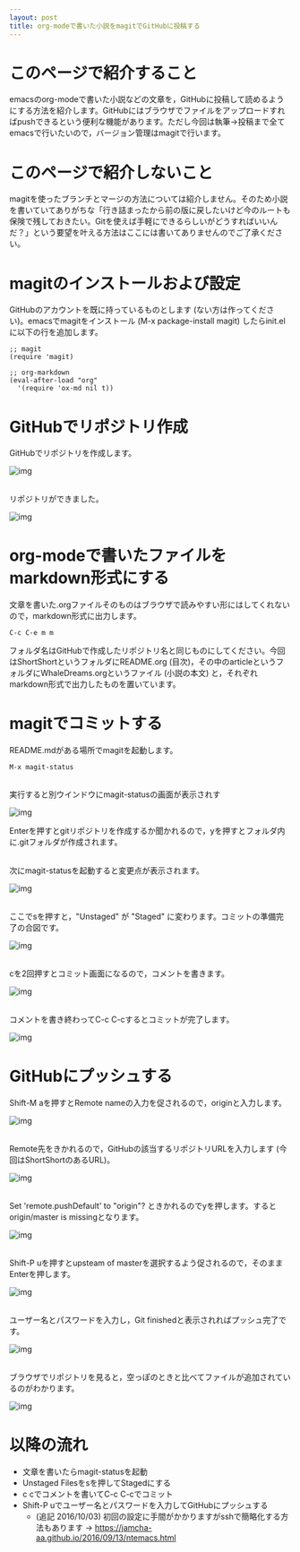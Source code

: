 ```yaml
---
layout: post
title: org-modeで書いた小説をmagitでGitHubに投稿する
---
```


# このページで紹介すること

emacsのorg-modeで書いた小説などの文章を，GitHubに投稿して読めるようにする方法を紹介します。GitHubにはブラウザでファイルをアップロードすればpushできるという便利な機能があります。ただし今回は執筆→投稿まで全てemacsで行いたいので，バージョン管理はmagitで行います。

# このページで紹介しないこと

magitを使ったブランチとマージの方法については紹介しません。そのため小説を書いていてありがちな「行き詰まったから前の版に戻したいけど今のルートも保険で残しておきたい。Gitを使えば手軽にできるらしいがどうすればいいんだ？」という要望を叶える方法はここには書いてありませんのでご了承ください。

# magitのインストールおよび設定

GitHubのアカウントを既に持っているものとします (ない方は作ってください)。emacsでmagitをインストール (M-x package-install magit) したらinit.elに以下の行を追加します。

    ;; magit
    (require 'magit)
    
    ;; org-markdown
    (eval-after-load "org"
      '(require 'ox-md nil t))

# GitHubでリポジトリ作成

GitHubでリポジトリを作成します。

![img](01.png)

<br>
リポジトリができました。

![img](02.png)

# org-modeで書いたファイルをmarkdown形式にする

文章を書いた.orgファイルそのものはブラウザで読みやすい形にはしてくれないので，markdown形式に出力します。

    C-c C-e m m

フォルダ名はGitHubで作成したリポジトリ名と同じものにしてください。今回はShortShortというフォルダにREADME.org (目次)，その中のarticleというフォルダにWhaleDreams.orgというファイル (小説の本文) と，それぞれmarkdown形式で出力したものを置いています。

# magitでコミットする

README.mdがある場所でmagitを起動します。

    M-x magit-status

<br>
実行すると別ウインドウにmagit-statusの画面が表示されす

![img](03.png)

Enterを押すとgitリポジトリを作成するか聞かれるので，yを押すとフォルダ内に.gitフォルダが作成されます。

<br>
次にmagit-statusを起動すると変更点が表示されます。

![img](04.png)

<br>
ここでsを押すと，"Unstaged" が "Staged" に変わります。コミットの準備完了の合図です。

![img](05.png)

<br>
cを2回押すとコミット画面になるので，コメントを書きます。

![img](06.png)

<br>
コメントを書き終わってC-c C-cするとコミットが完了します。

![img](07.png)

# GitHubにプッシュする

Shift-M aを押すとRemote nameの入力を促されるので，originと入力します。

![img](08.png)

<br>
Remote先をきかれるので，GitHubの該当するリポジトリURLを入力します (今回はShortShortのあるURL)。

![img](09.png)

<br>
Set 'remote.pushDefault' to "origin"? ときかれるのでyを押します。するとorigin/master is missingとなります。

![img](10.png)

<br>
Shift-P uを押すとupsteam of masterを選択するよう促されるので，そのままEnterを押します。

![img](11.png)

<br>
ユーザー名とパスワードを入力し，Git finishedと表示されればプッシュ完了です。

![img](12.png)

<br>
ブラウザでリポジトリを見ると，空っぽのときと比べてファイルが追加されているのがわかります。

![img](13.png)

# 以降の流れ

-   文章を書いたらmagit-statusを起動
-   Unstaged Filesをsを押してStagedにする
-   c cでコメントを書いてC-c C-cでコミット
-   Shift-P uでユーザー名とパスワードを入力してGitHubにプッシュする
    -   (追記 2016/10/03) 初回の設定に手間がかかりますがsshで簡略化する方法もあります → [<https://jamcha-aa.github.io/2016/09/13/ntemacs.html>](https://jamcha-aa.github.io/2016/09/13/ntemacs.html)